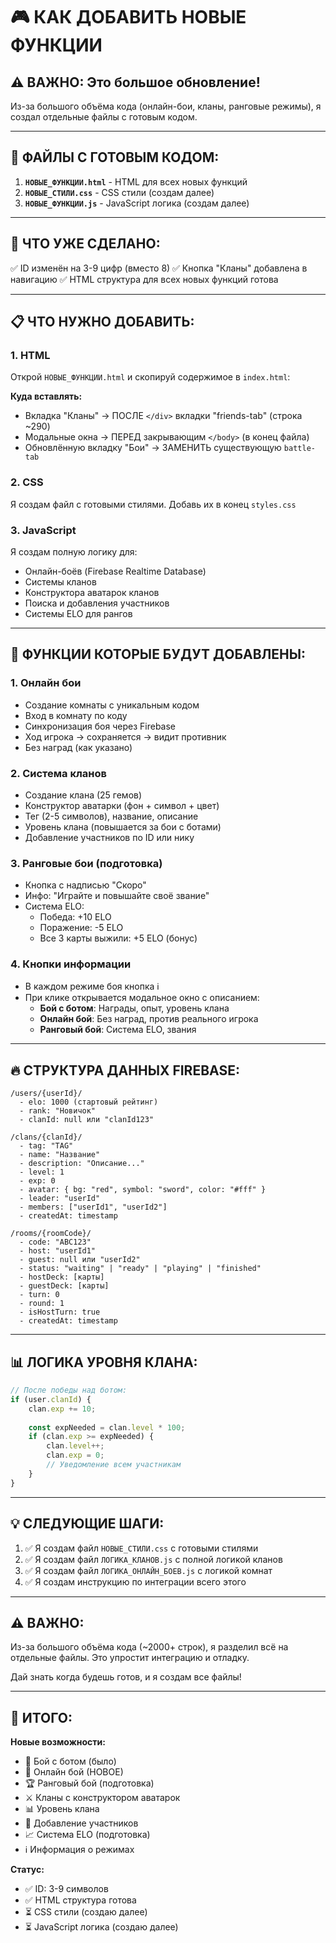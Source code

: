# 🎮 КАК ДОБАВИТЬ НОВЫЕ ФУНКЦИИ

## ⚠️ ВАЖНО: Это большое обновление!

Из-за большого объёма кода (онлайн-бои, кланы, ранговые режимы), я создал отдельные файлы с готовым кодом.

---

## 📁 ФАЙЛЫ С ГОТОВЫМ КОДОМ:

1. **`НОВЫЕ_ФУНКЦИИ.html`** - HTML для всех новых функций
2. **`НОВЫЕ_СТИЛИ.css`** - CSS стили (создам далее)
3. **`НОВЫЕ_ФУНКЦИИ.js`** - JavaScript логика (создам далее)

---

## 🔧 ЧТО УЖЕ СДЕЛАНО:

✅ ID изменён на 3-9 цифр (вместо 8)
✅ Кнопка "Кланы" добавлена в навигацию
✅ HTML структура для всех новых функций готова

---

## 📋 ЧТО НУЖНО ДОБАВИТЬ:

### 1. HTML

Открой `НОВЫЕ_ФУНКЦИИ.html` и скопируй содержимое в `index.html`:

**Куда вставлять:**
- Вкладка "Кланы" → ПОСЛЕ `</div>` вкладки "friends-tab" (строка ~290)
- Модальные окна → ПЕРЕД закрывающим `</body>` (в конец файла)
- Обновлённую вкладку "Бои" → ЗАМЕНИТЬ существующую `battle-tab`

### 2. CSS

Я создам файл с готовыми стилями. Добавь их в конец `styles.css`

### 3. JavaScript

Я создам полную логику для:
- Онлайн-боёв (Firebase Realtime Database)
- Системы кланов
- Конструктора аватарок кланов
- Поиска и добавления участников
- Системы ELO для рангов

---

## 🎯 ФУНКЦИИ КОТОРЫЕ БУДУТ ДОБАВЛЕНЫ:

### 1. **Онлайн бои**
- Создание комнаты с уникальным кодом
- Вход в комнату по коду
- Синхронизация боя через Firebase
- Ход игрока → сохраняется → видит противник
- Без наград (как указано)

### 2. **Система кланов**
- Создание клана (25 гемов)
- Конструктор аватарки (фон + символ + цвет)
- Тег (2-5 символов), название, описание
- Уровень клана (повышается за бои с ботами)
- Добавление участников по ID или нику

### 3. **Ранговые бои** (подготовка)
- Кнопка с надписью "Скоро"
- Инфо: "Играйте и повышайте своё звание"
- Система ELO:
  - Победа: +10 ELO
  - Поражение: -5 ELO
  - Все 3 карты выжили: +5 ELO (бонус)

### 4. **Кнопки информации**
- В каждом режиме боя кнопка ℹ️
- При клике открывается модальное окно с описанием:
  - **Бой с ботом**: Награды, опыт, уровень клана
  - **Онлайн бой**: Без наград, против реального игрока
  - **Ранговый бой**: Система ELO, звания

---

## 🔥 СТРУКТУРА ДАННЫХ FIREBASE:

```
/users/{userId}/
  - elo: 1000 (стартовый рейтинг)
  - rank: "Новичок"
  - clanId: null или "clanId123"
  
/clans/{clanId}/
  - tag: "TAG"
  - name: "Название"
  - description: "Описание..."
  - level: 1
  - exp: 0
  - avatar: { bg: "red", symbol: "sword", color: "#fff" }
  - leader: "userId"
  - members: ["userId1", "userId2"]
  - createdAt: timestamp
  
/rooms/{roomCode}/
  - code: "ABC123"
  - host: "userId1"
  - guest: null или "userId2"
  - status: "waiting" | "ready" | "playing" | "finished"
  - hostDeck: [карты]
  - guestDeck: [карты]
  - turn: 0
  - round: 1
  - isHostTurn: true
  - createdAt: timestamp
```

---

## 📊 ЛОГИКА УРОВНЯ КЛАНА:

```javascript
// После победы над ботом:
if (user.clanId) {
    clan.exp += 10;
    
    const expNeeded = clan.level * 100;
    if (clan.exp >= expNeeded) {
        clan.level++;
        clan.exp = 0;
        // Уведомление всем участникам
    }
}
```

---

## 💡 СЛЕДУЮЩИЕ ШАГИ:

1. ✅ Я создам файл `НОВЫЕ_СТИЛИ.css` с готовыми стилями
2. ✅ Я создам файл `ЛОГИКА_КЛАНОВ.js` с полной логикой кланов
3. ✅ Я создам файл `ЛОГИКА_ОНЛАЙН_БОЕВ.js` с логикой комнат
4. ✅ Я создам инструкцию по интеграции всего этого

---

## ⚠️ ВАЖНО:

Из-за большого объёма кода (~2000+ строк), я разделил всё на отдельные файлы.
Это упростит интеграцию и отладку.

Дай знать когда будешь готов, и я создам все файлы!

---

## 🚀 ИТОГО:

**Новые возможности:**
- 🤖 Бой с ботом (было)
- 👥 Онлайн бой (НОВОЕ)
- 🏆 Ранговый бой (подготовка)
- ⚔️ Кланы с конструктором аватарок
- 📊 Уровень клана
- 👥 Добавление участников
- 📈 Система ELO (подготовка)
- ℹ️ Информация о режимах

**Статус:**
- ✅ ID: 3-9 символов
- ✅ HTML структура готова
- ⏳ CSS стили (создаю далее)
- ⏳ JavaScript логика (создаю далее)

